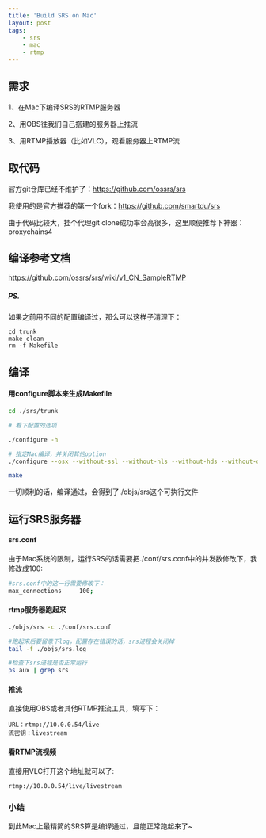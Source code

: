 ```yaml
---
title: 'Build SRS on Mac'
layout: post
tags:
    - srs
    - mac
    - rtmp
---
```


## 需求
1、在Mac下编译SRS的RTMP服务器

2、用OBS往我们自己搭建的服务器上推流

3、用RTMP播放器（比如VLC），观看服务器上RTMP流

## 取代码
官方git仓库已经不维护了：https://github.com/ossrs/srs

我使用的是官方推荐的第一个fork：https://github.com/smartdu/srs

由于代码比较大，挂个代理git clone成功率会高很多，这里顺便推荐下神器：proxychains4

## 编译参考文档
https://github.com/ossrs/srs/wiki/v1_CN_SampleRTMP

##### PS.
如果之前用不同的配置编译过，那么可以这样子清理下：

```
cd trunk
make clean
rm -f Makefile
```

## 编译

#### 用configure脚本来生成Makefile
```bash
cd ./srs/trunk

# 看下配置的选项

./configure -h

# 指定Mac编译，并关闭其他option
./configure --osx --without-ssl --without-hls --without-hds --without-dvr --without-nginx --without-http-callback --without-http-server --without-stream-caster --without-http-api --without-ffmpeg --without-transcode --without-ingest --without-stat --without-librtmp

make
```

一切顺利的话，编译通过，会得到了./objs/srs这个可执行文件

## 运行SRS服务器

#### srs.conf
由于Mac系统的限制，运行SRS的话需要把./conf/srs.conf中的并发数修改下，我修改成100:

```bash
#srs.conf中的这一行需要修改下：
max_connections     100;
```

#### rtmp服务器跑起来
```bash
./objs/srs -c ./conf/srs.conf

#跑起来后要留意下log，配置存在错误的话，srs进程会关闭掉
tail -f ./objs/srs.log

#检查下srs进程是否正常运行
ps aux | grep srs
```

#### 推流
直接使用OBS或者其他RTMP推流工具，填写下：

```
URL：rtmp://10.0.0.54/live
流密钥：livestream
```

#### 看RTMP流视频
直接用VLC打开这个地址就可以了:

```
rtmp://10.0.0.54/live/livestream
```

### 小结
到此Mac上最精简的SRS算是编译通过，且能正常跑起来了~